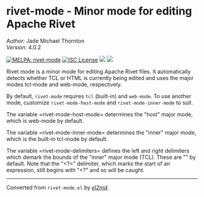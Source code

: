 # rivet-mode - Minor mode for editing Apache Rivet

*Author:* Jade Michael Thornton<br>
*Version:* 4.0.2<br>

[![MELPA: rivet-mode](https://melpa.org/packages/rivet-mode-badge.svg)](https://melpa.org/#/rivet-mode) [![ISC License](https://img.shields.io/badge/license-ISC-green.svg)](./LICENSE) [![](https://img.shields.io/github/languages/code-size/thornjad/rivet-mode.svg)](https://gitlab.com/thornjad/rivet-mode) [![](https://img.shields.io/github/v/tag/thornjad/rivet-mode.svg?label=version&color=yellowgreen)](https://gitlab.com/thornjad/rivet-mode/-/tags)

Rivet mode is a minor mode for editing Apache Rivet files. It automatically
detects whether TCL or HTML is currently being edited and uses the major
modes tcl-mode and web-mode, respectively.

By default, `rivet-mode` requires `tcl` (built-in) and `web-mode`. To use another mode,
customize `rivet-mode-host-mode` and `rivet-mode-inner-mode` to suit.

The variable =rivet-mode-host-mode= determines the "host" major mode, which
is web-mode by default.

The variable =rivet-mode-inner-mode= determines the "inner" major mode, which
is the built-in tcl-mode by default.

The variable =rivet-mode-delimiters= defines the left and right delimiters
which demark the bounds of the "inner" major mode (TCL). These are "<?" and
"?>" by default. Note that the "<?=" delimiter, which marks the start of an
expression, still begins with "<?" and so will be caught.


---
Converted from `rivet-mode.el` by [*el2md*](https://gitlab.com/thornjad/el2md).
